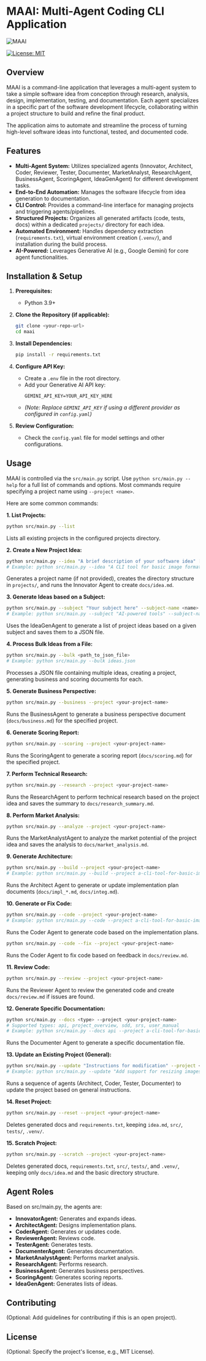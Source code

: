 # MAAI: Multi-Agent Coding CLI Application
![MAAI](maai.jpeg)

[![License: MIT](https://img.shields.io/badge/License-MIT-yellow.svg)](https://opensource.org/licenses/MIT) <!-- Optional: Add a license badge if applicable -->

## Overview

MAAI is a command-line application that leverages a multi-agent system to take a simple software idea from conception through research, analysis, design, implementation, testing, and documentation. Each agent specializes in a specific part of the software development lifecycle, collaborating within a project structure to build and refine the final product.

The application aims to automate and streamline the process of turning high-level software ideas into functional, tested, and documented code.

## Features

*   **Multi-Agent System:** Utilizes specialized agents (Innovator, Architect, Coder, Reviewer, Tester, Documenter, MarketAnalyst, ResearchAgent, BusinessAgent, ScoringAgent, IdeaGenAgent) for different development tasks.
*   **End-to-End Automation:** Manages the software lifecycle from idea generation to documentation.
*   **CLI Control:** Provides a command-line interface for managing projects and triggering agents/pipelines.
*   **Structured Projects:** Organizes all generated artifacts (code, tests, docs) within a dedicated `projects/` directory for each idea.
*   **Automated Environment:** Handles dependency extraction (`requirements.txt`), virtual environment creation (`.venv/`), and installation during the build process.
*   **AI-Powered:** Leverages Generative AI (e.g., Google Gemini) for core agent functionalities.

## Installation & Setup

1.  **Prerequisites:**
    *   Python 3.9+

2.  **Clone the Repository (if applicable):**
    ```bash
    git clone <your-repo-url>
    cd maai
    ```

3.  **Install Dependencies:**
    ```bash
    pip install -r requirements.txt
    ```

4.  **Configure API Key:**
    *   Create a `.env` file in the root directory.
    *   Add your Generative AI API key:
        ```
        GEMINI_API_KEY=YOUR_API_KEY_HERE
        ```
    *   *(Note: Replace `GEMINI_API_KEY` if using a different provider as configured in `config.yaml`)*

5.  **Review Configuration:**
    *   Check the `config.yaml` file for model settings and other configurations.

## Usage

MAAI is controlled via the `src/main.py` script. Use `python src/main.py --help` for a full list of commands and options. Most commands require specifying a project name using `--project <name>`.

Here are some common commands:

**1. List Projects:**

```bash
python src/main.py --list
```
Lists all existing projects in the configured projects directory.

**2. Create a New Project Idea:**

```bash
python src/main.py --idea "A brief description of your software idea" [--project <name>]
# Example: python src/main.py --idea "A CLI tool for basic image format conversion"
```
Generates a project name (if not provided), creates the directory structure in `projects/`, and runs the Innovator Agent to create `docs/idea.md`.

**3. Generate Ideas based on a Subject:**

```bash
python src/main.py --subject "Your subject here" --subject-name <name> --num-ideas <number>
# Example: python src/main.py --subject "AI-powered tools" --subject-name ai_tools --num-ideas 10
```
Uses the IdeaGenAgent to generate a list of project ideas based on a given subject and saves them to a JSON file.

**4. Process Bulk Ideas from a File:**

```bash
python src/main.py --bulk <path_to_json_file>
# Example: python src/main.py --bulk ideas.json
```
Processes a JSON file containing multiple ideas, creating a project, generating business and scoring documents for each.

**5. Generate Business Perspective:**

```bash
python src/main.py --business --project <your-project-name>
```
Runs the BusinessAgent to generate a business perspective document (`docs/business.md`) for the specified project.

**6. Generate Scoring Report:**

```bash
python src/main.py --scoring --project <your-project-name>
```
Runs the ScoringAgent to generate a scoring report (`docs/scoring.md`) for the specified project.

**7. Perform Technical Research:**

```bash
python src/main.py --research --project <your-project-name>
```
Runs the ResearchAgent to perform technical research based on the project idea and saves the summary to `docs/research_summary.md`.

**8. Perform Market Analysis:**

```bash
python src/main.py --analyze --project <your-project-name>
```
Runs the MarketAnalystAgent to analyze the market potential of the project idea and saves the analysis to `docs/market_analysis.md`.

**9. Generate Architecture:**

```bash
python src/main.py --build --project <your-project-name>
# Example: python src/main.py --build --project a-cli-tool-for-basic-image...
```
Runs the Architect Agent to generate or update implementation plan documents (`docs/impl_*.md`, `docs/integ.md`).

**10. Generate or Fix Code:**

```bash
python src/main.py --code --project <your-project-name>
# Example: python src/main.py --code --project a-cli-tool-for-basic-image...
```
Runs the Coder Agent to generate code based on the implementation plans.

```bash
python src/main.py --code --fix --project <your-project-name>
```
Runs the Coder Agent to fix code based on feedback in `docs/review.md`.

**11. Review Code:**

```bash
python src/main.py --review --project <your-project-name>
```
Runs the Reviewer Agent to review the generated code and create `docs/review.md` if issues are found.

**12. Generate Specific Documentation:**

```bash
python src/main.py --docs <type> --project <your-project-name>
# Supported types: api, project_overview, sdd, srs, user_manual
# Example: python src/main.py --docs api --project a-cli-tool-for-basic-image...
```
Runs the Documenter Agent to generate a specific documentation file.

**13. Update an Existing Project (General):**

```bash
python src/main.py --update "Instructions for modification" --project <your-project-name>
# Example: python src/main.py --update "Add support for resizing images" --project a-cli-tool-for-basic-image...
```
Runs a sequence of agents (Architect, Coder, Tester, Documenter) to update the project based on general instructions.

**14. Reset Project:**

```bash
python src/main.py --reset --project <your-project-name>
```
Deletes generated docs and `requirements.txt`, keeping `idea.md`, `src/`, `tests/`, `.venv/`.

**15. Scratch Project:**

```bash
python src/main.py --scratch --project <your-project-name>
```
Deletes generated docs, `requirements.txt`, `src/`, `tests/`, and `.venv/`, keeping only `docs/idea.md` and the basic directory structure.

## Agent Roles

Based on src/main.py, the agents are:

*   **InnovatorAgent:** Generates and expands ideas.
*   **ArchitectAgent:** Designs implementation plans.
*   **CoderAgent:** Generates or updates code.
*   **ReviewerAgent:** Reviews code.
*   **TesterAgent:** Generates tests.
*   **DocumenterAgent:** Generates documentation.
*   **MarketAnalystAgent:** Performs market analysis.
*   **ResearchAgent:** Performs research.
*   **BusinessAgent:** Generates business perspectives.
*   **ScoringAgent:** Generates scoring reports.
*   **IdeaGenAgent:** Generates lists of ideas.

## Contributing

(Optional: Add guidelines for contributing if this is an open project).

## License

(Optional: Specify the project's license, e.g., MIT License).
